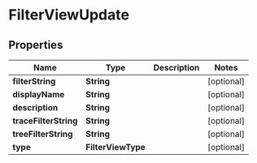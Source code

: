 

# FilterViewUpdate


## Properties

| Name | Type | Description | Notes |
|------------ | ------------- | ------------- | -------------|
|**filterString** | **String** |  |  [optional] |
|**displayName** | **String** |  |  [optional] |
|**description** | **String** |  |  [optional] |
|**traceFilterString** | **String** |  |  [optional] |
|**treeFilterString** | **String** |  |  [optional] |
|**type** | **FilterViewType** |  |  [optional] |



